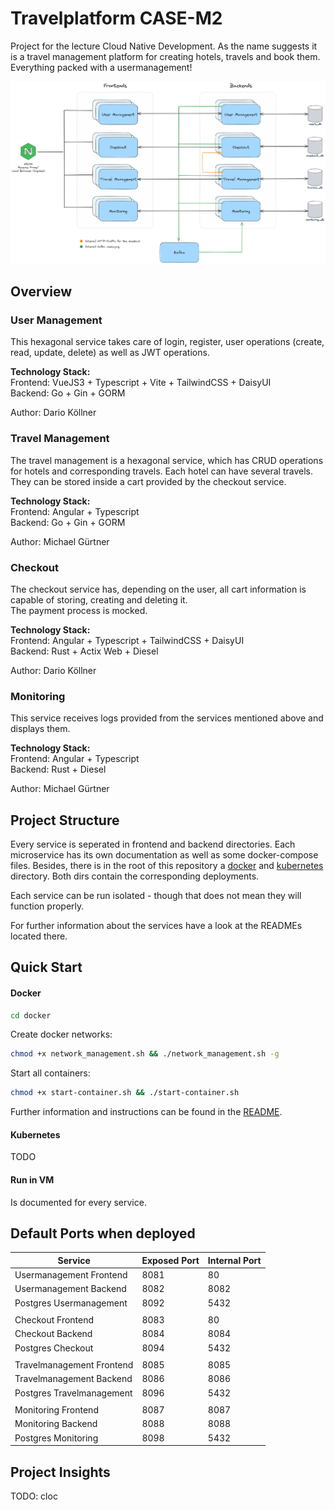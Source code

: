 # Travelplatform CASE-M2
Project for the lecture Cloud Native Development.
As the name suggests it is a travel management platform for creating hotels, travels and book them. Everything packed with a usermanagement!

![overview_architecture.png](ressources/overview_architecture.png)
## Overview
### User Management
This hexagonal service takes care of login, register, user operations (create, read, update, delete) as well as JWT operations.

**Technology Stack:**  
Frontend: VueJS3 + Typescript + Vite + TailwindCSS + DaisyUI  
Backend: Go + Gin + GORM

Author: Dario Köllner

### Travel Management
The travel management is a hexagonal service, which has CRUD operations for hotels and corresponding travels. Each hotel can have several travels.
They can be stored inside a cart provided by the checkout service.  

**Technology Stack:**  
Frontend: Angular + Typescript  
Backend: Go + Gin + GORM

Author: Michael Gürtner

### Checkout
The checkout service has, depending on the user, all cart information is capable of storing, creating and deleting it.  
The payment process is mocked.

**Technology Stack:**  
Frontend: Angular + Typescript + TailwindCSS + DaisyUI  
Backend: Rust + Actix Web + Diesel

Author: Dario Köllner

### Monitoring
This service receives logs provided from the services mentioned above and displays them.

**Technology Stack:**  
Frontend: Angular + Typescript  
Backend: Rust + Diesel

Author: Michael Gürtner

## Project Structure
Every service is seperated in frontend and backend directories. Each microservice has its own documentation as well as some docker-compose files.
Besides, there is in the root of this repository a [docker](docker) and [kubernetes](kubernetes) directory. Both dirs contain the corresponding deployments.

Each service can be run isolated - though that does not mean they will function properly.

For further information about the services have a look at the READMEs located there.

## Quick Start
#### Docker
```bash
cd docker
```

Create docker networks:
```bash
chmod +x network_management.sh && ./network_management.sh -g
```

Start all containers:
```bash
chmod +x start-container.sh && ./start-container.sh
```
Further information and instructions can be found in the [README](docker/README.md).

#### Kubernetes
TODO

#### Run in VM
Is documented for every service. 
## Default Ports when deployed
| **Service**                | **Exposed Port** | **Internal Port** |
|----------------------------|------------------|-------------------|
| Usermanagement Frontend    | 8081             | 80                |
| Usermanagement Backend     | 8082             | 8082              |
| Postgres Usermanagement    | 8092             | 5432              |
|                            |                  |                   |
| Checkout Frontend          | 8083             | 80                |
| Checkout Backend           | 8084             | 8084              |
| Postgres Checkout          | 8094             | 5432              |
|                            |                  |                   |
| Travelmanagement Frontend  | 8085             | 8085              |
| Travelmanagement Backend   | 8086             | 8086              |
| Postgres Travelmanagement  | 8096             | 5432              |
|                            |                  |                   |
| Monitoring Frontend        | 8087             | 8087              |
| Monitoring Backend         | 8088             | 8088              |
| Postgres Monitoring        | 8098             | 5432              |


## Project Insights 
TODO: cloc